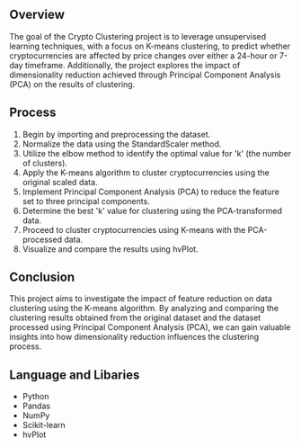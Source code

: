 ## Overview

The goal of the Crypto Clustering project is to leverage unsupervised learning techniques, with a focus on K-means clustering, to predict whether cryptocurrencies are affected by price changes over either a 24-hour or 7-day timeframe. Additionally, the project explores the impact of dimensionality reduction achieved through Principal Component Analysis (PCA) on the results of clustering.

## Process

1. Begin by importing and preprocessing the dataset.
2. Normalize the data using the StandardScaler method.
3. Utilize the elbow method to identify the optimal value for 'k' (the number of clusters).
4. Apply the K-means algorithm to cluster cryptocurrencies using the original scaled data.
5. Implement Principal Component Analysis (PCA) to reduce the feature set to three principal components.
6. Determine the best 'k' value for clustering using the PCA-transformed data.
7. Proceed to cluster cryptocurrencies using K-means with the PCA-processed data.
8. Visualize and compare the results using hvPlot.

## Conclusion

This project aims to investigate the impact of feature reduction on data clustering using the K-means algorithm. By analyzing and comparing the clustering results obtained from the original dataset and the dataset processed using Principal Component Analysis (PCA), we can gain valuable insights into how dimensionality reduction influences the clustering process.

## Language and Libaries 

- Python
- Pandas
- NumPy
- Scikit-learn
- hvPlot
